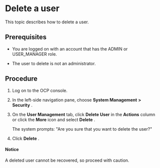 Delete a user
==================================

This topic describes how to delete a user.

**Prerequisites**
--------------------------------------

* You are logged on with an account that has the ADMIN or USER_MANAGER role.

* The user to delete is not an administrator.

Procedure
------------------------------

1. Log on to the OCP console.

2. In the left-side navigation pane, choose **System Management** **\>** **Security** .

3. On the **User Management** tab, click **Delete User** in the **Actions** column or click the **More** icon and select **Delete** .

   The system prompts: "Are you sure that you want to delete the user?"

4. Click **Delete** .

  <main id="notice" type='notice'>
    <h4>Notice</h4>
    <p>A deleted user cannot be recovered, so proceed with caution.</p>
  </main>
